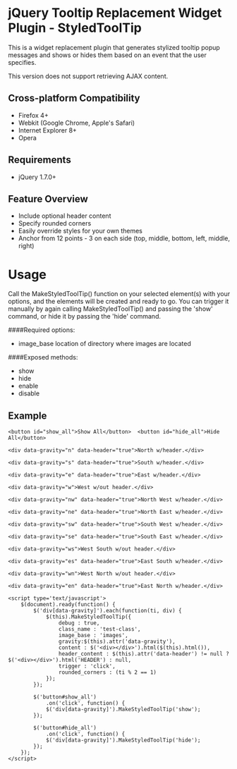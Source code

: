 jQuery Tooltip Replacement Widget Plugin - StyledToolTip
========================================================

This is a widget replacement plugin that generates stylized tooltip popup
messages and shows or hides them based on an event that the user specifies.

This version does not support retrieving AJAX content.

Cross-platform Compatibility
----------------------------

* Firefox 4+
* Webkit (Google Chrome, Apple's Safari)
* Internet Explorer 8+
* Opera

Requirements
------------

* jQuery 1.7.0+

Feature Overview
----------------

* Include optional header content
* Specify rounded corners
* Easily override styles for your own themes
* Anchor from 12 points - 3 on each side (top, middle, bottom, left, middle, right)

Usage
=====

Call the MakeStyledToolTip() function on your selected element(s) with your
options, and the elements will be created and ready to go. You can trigger it
manually by again calling MakeStyledToolTip() and passing the 'show' command,
or hide it by passing the 'hide' command.

####Required options:
* image\_base					location of directory where images are located

####Exposed methods:
* show
* hide
* enable
* disable

Example
-------
	<button id="show_all">Show All</button>  <button id="hide_all">Hide All</button>
	
	<div data-gravity="n" data-header="true">North w/header.</div>
	
	<div data-gravity="s" data-header="true">South w/header.</div>
	
	<div data-gravity="e" data-header="true">East w/header.</div>
	
	<div data-gravity="w">West w/out header.</div>
	
	<div data-gravity="nw" data-header="true">North West w/header.</div>
	
	<div data-gravity="ne" data-header="true">North East w/header.</div>
	
	<div data-gravity="sw" data-header="true">South West w/header.</div>
	
	<div data-gravity="se" data-header="true">South East w/header.</div>
	
	<div data-gravity="ws">West South w/out header.</div>
	
	<div data-gravity="es" data-header="true">East South w/header.</div>
	
	<div data-gravity="wn">West North w/out header.</div>
	
	<div data-gravity="en" data-header="true">East North w/header.</div>
	
	<script type='text/javascript'>
		$(document).ready(function() {
			$('div[data-gravity]').each(function(ti, div) {
				$(this).MakeStyledToolTip({
					debug : true,
					class_name : 'test-class',
					image_base : 'images',
					gravity:$(this).attr('data-gravity'),
					content : $('<div></div>').html($(this).html()),
					header_content : $(this).attr('data-header') != null ? $('<div></div>').html('HEADER') : null,
					trigger : 'click',
					rounded_corners : (ti % 2 == 1)
				});
			});
			
			$('button#show_all')
				.on('click', function() {
				$('div[data-gravity]').MakeStyledToolTip('show');
			});
			
			$('button#hide_all')
				.on('click', function() {
				$('div[data-gravity]').MakeStyledToolTip('hide');
			});
		});
	</script>